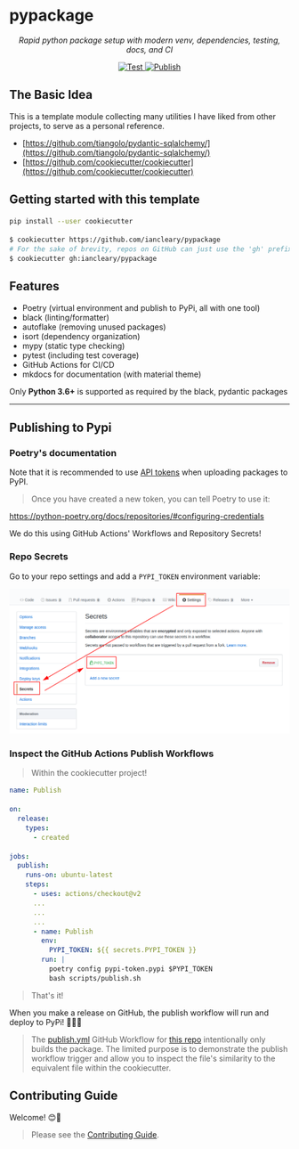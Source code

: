 # pypackage

<p align="center">
    <em>Rapid python package setup with modern venv, dependencies, testing, docs, and CI</em>
</p>

<p align="center">
<a href="https://github.com/iancleary/pypackage/actions?query=workflow%3ATest" target="_blank">
    <img src="https://github.com/iancleary/pypackage/workflows/Test/badge.svg" alt="Test">
</a>
<a href="https://github.com/iancleary/pypackage/actions?query=workflow%3APublish" target="_blank">
    <img src="https://github.com/iancleary/pypackage/workflows/Publish/badge.svg" alt="Publish">
</a>
</p>

## The Basic Idea

This is a template module collecting many utilities I have liked from other projects, to serve as a personal reference.

- [https://github.com/tiangolo/pydantic-sqlalchemy/](https://github.com/tiangolo/pydantic-sqlalchemy/)
- [https://github.com/cookiecutter/cookiecutter](https://github.com/cookiecutter/cookiecutter)

## Getting started with this template

```bash
pip install --user cookiecutter

$ cookiecutter https://github.com/iancleary/pypackage
# For the sake of brevity, repos on GitHub can just use the 'gh' prefix
$ cookiecutter gh:iancleary/pypackage
```

## Features

- Poetry (virtual environment and publish to PyPi, all with one tool)
- black (linting/formatter)
- autoflake (removing unused packages)
- isort (dependency organization)
- mypy (static type checking)
- pytest (including test coverage)
- GitHub Actions for CI/CD
- mkdocs for documentation (with material theme)

Only **Python 3.6+** is supported as required by the black, pydantic packages

----------

## Publishing to Pypi

### Poetry's documentation

Note that it is recommended to use [API tokens](https://pypi.org/help/#apitoken) when uploading packages to PyPI.

>Once you have created a new token, you can tell Poetry to use it:

<https://python-poetry.org/docs/repositories/#configuring-credentials>

We do this using GitHub Actions' Workflows and Repository Secrets!

### Repo Secrets

Go to your repo settings and add a `PYPI_TOKEN` environment variable:

![Github Actions setup of Poetry token environment variable](images/Github-Secrets-PYPI_TOKEN-Setup.png)

### Inspect the GitHub Actions Publish Workflows

> Within the cookiecutter project!

```yml
name: Publish

on:
  release:
    types:
      - created

jobs:
  publish:
    runs-on: ubuntu-latest
    steps:
      - uses: actions/checkout@v2
      ...
      ...
      ...
      - name: Publish
        env:
          PYPI_TOKEN: ${{ secrets.PYPI_TOKEN }}
        run: |
          poetry config pypi-token.pypi $PYPI_TOKEN
          bash scripts/publish.sh
```

> That's it!

When you make a release on GitHub, the publish workflow will run and deploy to PyPi! 🚀🎉😎

> The [publish.yml](./github/workflows/publish.yml) GitHub Workflow for [this repo](https://github.com/iancleary/pypackage) intentionally only builds the package.
> The limited purpose is to demonstrate the publish workflow trigger and allow you to inspect the file's similarity to the equivalent file within the cookiecutter.

## Contributing Guide

Welcome! 😊👋

> Please see the [Contributing Guide](CONTRIBUTING.md).
